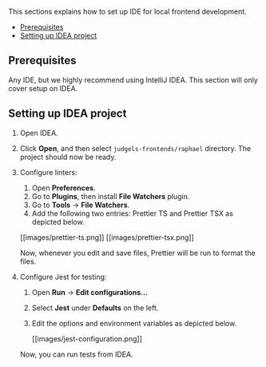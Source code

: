 This sections explains how to set up IDE for local frontend development.

- [Prerequisites](#prerequisites)
- [Setting up IDEA project](#setting-up-idea-project)

## Prerequisites

Any IDE, but we highly recommend using IntelliJ IDEA. This section will only cover setup on IDEA.

## Setting up IDEA project

1. Open IDEA.
1. Click **Open**, and then select `judgels-frontends/raphael` directory. The project should now be ready.
1. Configure linters:
   1. Open **Preferences**.
   1. Go to **Plugins**, then install **File Watchers** plugin.
   1. Go to **Tools** -> **File Watchers**.
   1. Add the following two entries: Prettier TS and Prettier TSX as depicted below.

     [[images/prettier-ts.png]]
     [[images/prettier-tsx.png]]
   
   Now, whenever you edit and save files, Prettier will be run to format the files.

1. Configure Jest for testing:
   1. Open **Run** -> **Edit configurations...**
   1. Select **Jest** under **Defaults** on the left.
   1. Edit the options and environment variables as depicted below.

      [[images/jest-configuration.png]]

   Now, you can run tests from IDEA.